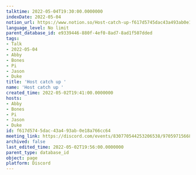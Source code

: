 ```yaml
---
talktime: 2022-05-04T19:30:00.0000000
indexDate: 2022-05-04
notion_url: https://www.notion.so/Host-catch-up-f617d5745dac43a493ab0e18a766cc64
language_level: No limit
parent_database_id: e9339446-880f-4ef0-8ad7-8ad1f507dded
tags:
- Talk
- 2022-05-04
- Abby
- Bones
- Pi
- Jason
- Duke
title: 'Host catch up '
name: 'Host catch up '
created_time: 2022-05-02T19:41:00.0000000
hosts:
- Abby
- Bones
- Pi
- Jason
- Duke
id: f617d574-5dac-43a4-93ab-0e18a766cc64
meeting_link: https://discord.com/events/830770544253206538/970597156681568276
archived: false
last_edited_time: 2022-05-02T19:56:00.0000000
parent_type: database_id
object: page
platform: Discord
---
```





